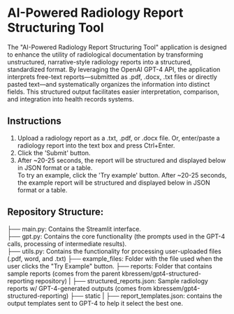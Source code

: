 # AI-Powered Radiology Report Structuring Tool
The "AI-Powered Radiology Report Structuring Tool" application is designed to enhance the utility of radiological documentation by transforming unstructured, narrative-style radiology reports into a structured, standardized format. By leveraging the OpenAI GPT-4 API, the application interprets free-text reports—submitted as .pdf, .docx, .txt files or directly pasted text—and systematically organizes the information into distinct fields. This structured output facilitates easier interpretation, comparison, and integration into health records systems.
## Instructions
1. Upload a radiology report as a .txt, .pdf, or .docx file. Or, enter/paste a radiology report into the text box and press Ctrl+Enter.  
2. Click the 'Submit' button.  
3. After ~20-25 seconds, the report will be structured and displayed below in JSON format or a table.  
To try an example, click the 'Try example' button. After ~20-25 seconds, the example report will be structured and displayed below in JSON format or a table.
## Repository Structure:
├── main.py: Contains the Streamlit interface.  
├── gpt.py: Contains the core functionality (the prompts used in the GPT-4 calls, processing of intermediate results).  
├── utils.py: Contains the functionality for processing user-uploaded files (.pdf, word, and .txt)
├── example_files: Folder with the file used when the user clicks the "Try Example" button.
├── reports: Folder that contains sample reports (comes from the parent kbressem/gpt4-structured-reporting repository)
|   ├── structured_reports.json: Sample radiology reports w/ GPT-4-generated outputs (comes from kbressem/gpt4-structured-reporting)
├── static 
|   ├── report_templates.json: contains the output templates sent to GPT-4 to help it select the best one.




